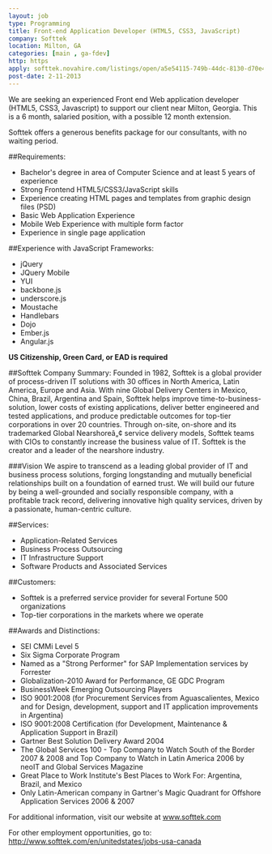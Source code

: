```yaml
---
layout: job
type: Programming
title: Front-end Application Developer (HTML5, CSS3, JavaScript)
company: Softtek
location: Milton, GA
categories: [main , ga-fdev]
http: https
apply: softtek.novahire.com/listings/open/a5e54115-749b-44dc-8130-d70e453fd41a?src=WorkCreative.net
post-date: 2-11-2013
---
```


We are seeking an experienced Front end Web application developer (HTML5, CSS3, Javascript) to support our client near Milton, Georgia.  This is a 6 month, salaried position, with a possible 12 month extension.
 
Softtek offers a generous benefits package for our consultants, with no waiting period.


##Requirements:
* Bachelor's degree in area of Computer Science and at least 5 years of experience
* Strong Frontend HTML5/CSS3/JavaScript skills  
* Experience creating HTML pages and templates from graphic design files (PSD)  
* Basic Web Application Experience  
* Mobile Web Experience with multiple form factor  
* Experience in single page application

##Experience with JavaScript Frameworks:  
* jQuery
* JQuery Mobile 
* YUI 
* backbone.js 
* underscore.js 
* Moustache 
* Handlebars 
* Dojo 
* Ember.js 
* Angular.js  


**US Citizenship, Green Card, or EAD is required**

##Softtek Company Summary:
Founded in 1982, Softtek is a global provider of process-driven IT solutions with 30 offices in North America, Latin America, Europe and Asia. With nine Global Delivery Centers in Mexico, China, Brazil, Argentina and Spain, Softtek helps improve time-to-business-solution, lower costs of existing applications, deliver better engineered and tested applications, and produce predictable outcomes for top-tier corporations in over 20 countries.  Through on-site, on-shore and its trademarked Global Nearshoreâ„¢ service delivery models, Softtek teams with CIOs to constantly increase the business value of IT. Softtek is the creator and a leader of the nearshore industry.

###Vision
We aspire to transcend as a leading global provider of IT and business process solutions, forging longstanding and mutually beneficial relationships built on a foundation of earned trust. We will build our future by being a well-grounded and socially responsible company, with a profitable track record, delivering innovative high quality services, driven by a passionate, human-centric culture.

##Services:
* Application-Related Services
* Business Process Outsourcing
* IT Infrastructure Support
* Software Products and Associated Services

##Customers:
* Softtek is a preferred service provider for several Fortune 500 organizations
* Top-tier corporations in the markets where we operate

##Awards and Distinctions:
* SEI CMMi Level 5
* Six Sigma Corporate Program
* Named as a "Strong Performer" for SAP Implementation services by Forrester
* Globalization-2010 Award for Performance, GE GDC Program
* BusinessWeek Emerging Outsourcing Players
* ISO 9001:2008 (for Procurement Services from Aguascalientes, Mexico and for Design, development, support and IT application improvements in Argentina)
* ISO 9001:2008 Certification (for Development, Maintenance & Application Support in Brazil)
* Gartner Best Solution Delivery Award 2004
* The Global Services 100 - Top Company to Watch South of the Border 2007 & 2008 and Top Company to Watch in Latin America 2006 by neoIT and Global Services Magazine
* Great Place to Work Institute's Best Places to Work For: Argentina, Brazil, and Mexico
* Only Latin-American company in Gartner's Magic Quadrant for Offshore Application Services 2006 & 2007


For additional information, visit our website at www.softtek.com

For other employment opportunities, go to: <http://www.softtek.com/en/unitedstates/jobs-usa-canada>
